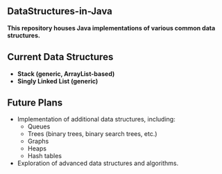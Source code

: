 ## DataStructures-in-Java

**This repository houses Java implementations of various common data structures.**

## Current Data Structures

* **Stack (generic, ArrayList-based)**
* **Singly Linked List (generic)**

## Future Plans

* Implementation of additional data structures, including:
    - Queues
    - Trees (binary trees, binary search trees, etc.)
    - Graphs
    - Heaps
    - Hash tables
* Exploration of advanced data structures and algorithms.

